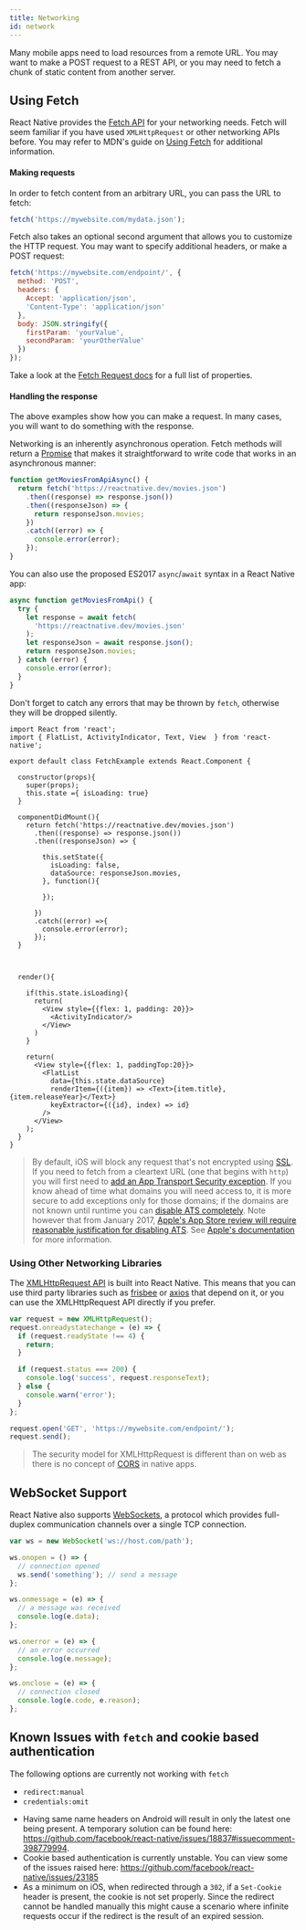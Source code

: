 ```yaml
---
title: Networking
id: network
---
```


Many mobile apps need to load resources from a remote URL. You may want to make a POST request to a REST API, or you may need to fetch a chunk of static content from another server.

## Using Fetch

React Native provides the [Fetch API](https://developer.mozilla.org/en-US/docs/Web/API/Fetch_API) for your networking needs. Fetch will seem familiar if you have used `XMLHttpRequest` or other networking APIs before. You may refer to MDN's guide on [Using Fetch](https://developer.mozilla.org/en-US/docs/Web/API/Fetch_API/Using_Fetch) for additional information.

#### Making requests

In order to fetch content from an arbitrary URL, you can pass the URL to fetch:

```jsx
fetch('https://mywebsite.com/mydata.json');
```

Fetch also takes an optional second argument that allows you to customize the HTTP request. You may want to specify additional headers, or make a POST request:

```jsx
fetch('https://mywebsite.com/endpoint/', {
  method: 'POST',
  headers: {
    Accept: 'application/json',
    'Content-Type': 'application/json'
  },
  body: JSON.stringify({
    firstParam: 'yourValue',
    secondParam: 'yourOtherValue'
  })
});
```

Take a look at the [Fetch Request docs](https://developer.mozilla.org/en-US/docs/Web/API/Request) for a full list of properties.

#### Handling the response

The above examples show how you can make a request. In many cases, you will want to do something with the response.

Networking is an inherently asynchronous operation. Fetch methods will return a [Promise](https://developer.mozilla.org/en-US/docs/Web/JavaScript/Reference/Global_Objects/Promise) that makes it straightforward to write code that works in an asynchronous manner:

```jsx
function getMoviesFromApiAsync() {
  return fetch('https://reactnative.dev/movies.json')
    .then((response) => response.json())
    .then((responseJson) => {
      return responseJson.movies;
    })
    .catch((error) => {
      console.error(error);
    });
}
```

You can also use the proposed ES2017 `async`/`await` syntax in a React Native app:

```jsx
async function getMoviesFromApi() {
  try {
    let response = await fetch(
      'https://reactnative.dev/movies.json'
    );
    let responseJson = await response.json();
    return responseJson.movies;
  } catch (error) {
    console.error(error);
  }
}
```

Don't forget to catch any errors that may be thrown by `fetch`, otherwise they will be dropped silently.

```SnackPlayer name=Fetch%20Example
import React from 'react';
import { FlatList, ActivityIndicator, Text, View  } from 'react-native';

export default class FetchExample extends React.Component {

  constructor(props){
    super(props);
    this.state ={ isLoading: true}
  }

  componentDidMount(){
    return fetch('https://reactnative.dev/movies.json')
      .then((response) => response.json())
      .then((responseJson) => {

        this.setState({
          isLoading: false,
          dataSource: responseJson.movies,
        }, function(){

        });

      })
      .catch((error) =>{
        console.error(error);
      });
  }



  render(){

    if(this.state.isLoading){
      return(
        <View style={{flex: 1, padding: 20}}>
          <ActivityIndicator/>
        </View>
      )
    }

    return(
      <View style={{flex: 1, paddingTop:20}}>
        <FlatList
          data={this.state.dataSource}
          renderItem={({item}) => <Text>{item.title}, {item.releaseYear}</Text>}
          keyExtractor={({id}, index) => id}
        />
      </View>
    );
  }
}
```

> By default, iOS will block any request that's not encrypted using [SSL](https://hosting.review/web-hosting-glossary/#12). If you need to fetch from a cleartext URL (one that begins with `http`) you will first need to [add an App Transport Security exception](integration-with-existing-apps.md#test-your-integration). If you know ahead of time what domains you will need access to, it is more secure to add exceptions only for those domains; if the domains are not known until runtime you can [disable ATS completely](integration-with-existing-apps.md#app-transport-security). Note however that from January 2017, [Apple's App Store review will require reasonable justification for disabling ATS](https://forums.developer.apple.com/thread/48979). See [Apple's documentation](https://developer.apple.com/library/ios/documentation/General/Reference/InfoPlistKeyReference/Articles/CocoaKeys.html#//apple_ref/doc/uid/TP40009251-SW33) for more information.

### Using Other Networking Libraries

The [XMLHttpRequest API](https://developer.mozilla.org/en-US/docs/Web/API/XMLHttpRequest) is built into React Native. This means that you can use third party libraries such as [frisbee](https://github.com/niftylettuce/frisbee) or [axios](https://github.com/mzabriskie/axios) that depend on it, or you can use the XMLHttpRequest API directly if you prefer.

```jsx
var request = new XMLHttpRequest();
request.onreadystatechange = (e) => {
  if (request.readyState !== 4) {
    return;
  }

  if (request.status === 200) {
    console.log('success', request.responseText);
  } else {
    console.warn('error');
  }
};

request.open('GET', 'https://mywebsite.com/endpoint/');
request.send();
```

> The security model for XMLHttpRequest is different than on web as there is no concept of [CORS](http://en.wikipedia.org/wiki/Cross-origin_resource_sharing) in native apps.

## WebSocket Support

React Native also supports [WebSockets](https://developer.mozilla.org/en-US/docs/Web/API/WebSocket), a protocol which provides full-duplex communication channels over a single TCP connection.

```jsx
var ws = new WebSocket('ws://host.com/path');

ws.onopen = () => {
  // connection opened
  ws.send('something'); // send a message
};

ws.onmessage = (e) => {
  // a message was received
  console.log(e.data);
};

ws.onerror = (e) => {
  // an error occurred
  console.log(e.message);
};

ws.onclose = (e) => {
  // connection closed
  console.log(e.code, e.reason);
};
```

## Known Issues with `fetch` and cookie based authentication

The following options are currently not working with `fetch`

- `redirect:manual`
- `credentials:omit`

* Having same name headers on Android will result in only the latest one being present. A temporary solution can be found here: https://github.com/facebook/react-native/issues/18837#issuecomment-398779994.
* Cookie based authentication is currently unstable. You can view some of the issues raised here: https://github.com/facebook/react-native/issues/23185
* As a minimum on iOS, when redirected through a `302`, if a `Set-Cookie` header is present, the cookie is not set properly. Since the redirect cannot be handled manually this might cause a scenario where infinite requests occur if the redirect is the result of an expired session.
